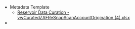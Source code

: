 - Metadata Template
	- [Reservoir Data Curation - vwCuratedZAFReSnapScanAccountOrigination (4).xlsx](../assets/Reservoir_Data_Curation_-_vwCuratedZAFReSnapScanAccountOrigination_(4)_1678780913779_0.xlsx)
-